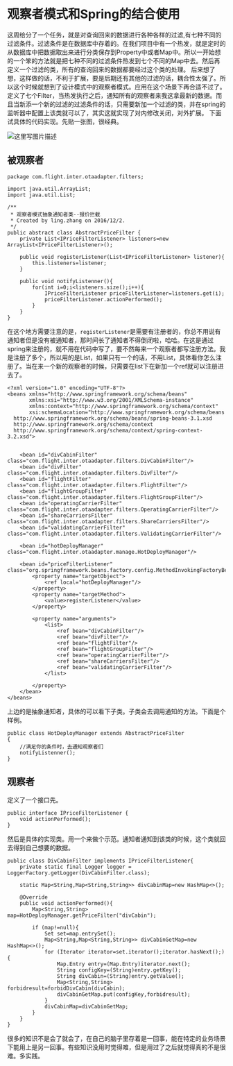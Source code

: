 ﻿# 观察者模式和Spring的结合使用

这周给分了一个任务，就是对查询回来的数据进行各种各样的过滤,有七种不同的过滤条件。过滤条件是在数据库中存着的。在我们项目中有一个热发，就是定时的从数据库中把数据取出来进行分类保存到Property中或者Map中。所以一开始想的一个笨的方法就是把七种不同的过滤条件热发到七个不同的Map中去。然后再定义一个过滤的类，所有的查询回来的数据都要经过这个类的处理。
后来想了想，这样做的话，不利于扩展，要是后期还有其他的过滤的话，耦合性太强了。所以这个时候就想到了设计模式中的观察者模式。应用在这个场景下再合适不过了。定义了七个Filter，当热发执行之后，通知所有的观察者来我这拿最新的数据。而且当新添一个新的过滤的过滤条件的话，只需要新加一个过滤的类，并在spring的监听器中配置上该类就可以了，其实这就实现了对内修改关闭，对外扩展。 下面试具体的代码实现。先贴一张图，很经典。

![这里写图片描述](http://pj9b1v2hm.bkt.clouddn.com/observise.png)

## 被观察者


```
package com.flight.inter.otaadapter.filters;

import java.util.ArrayList;
import java.util.List;

/**
 * 观察者模式抽象通知者类--报价拦截
 * Created by ling.zhang on 2016/12/2.
 */
public abstract class AbstractPriceFilter {
    private List<IPriceFilterListener> listeners=new ArrayList<IPriceFilterListener>();

    public void registerListener(List<IPriceFilterListener> listener){
        this.listeners=listener;
    }

    public void notifyListenner(){
        for(int i=0;i<listeners.size();i++){
            IPriceFilterListener priceFilterListener=listeners.get(i);
            priceFilterListener.actionPerformed();
        }
    }
}
```
在这个地方需要注意的是，`registerListener`是需要有注册者的，你总不用说有通知者但是没有被通知者，那时间长了通知者不得倒闭啦，哈哈。在这是通过spring来注册的，就不用在代码中写了，要不然每来一个观察者都写注册方法。我是注册了多个，所以用的是List，如果只有一个的话，不用List，具体看你怎么注册了。当在来一个新的观察者的时候，只需要在list下在新加一个ref就可以注册进去了。

```
<?xml version="1.0" encoding="UTF-8"?>
<beans xmlns="http://www.springframework.org/schema/beans"
       xmlns:xsi="http://www.w3.org/2001/XMLSchema-instance"
       xmlns:context="http://www.springframework.org/schema/context"
       xsi:schemaLocation="http://www.springframework.org/schema/beans
  http://www.springframework.org/schema/beans/spring-beans-3.1.xsd
  http://www.springframework.org/schema/context
  http://www.springframework.org/schema/context/spring-context-3.2.xsd">


    <bean id="divCabinFilter" class="com.flight.inter.otaadapter.filters.DivCabinFilter"/>
    <bean id="divFilter" class="com.flight.inter.otaadapter.filters.DivFilter"/>
    <bean id="flightFilter" class="com.flight.inter.otaadapter.filters.FlightFilter"/>
    <bean id="flightGroupFilter" class="com.flight.inter.otaadapter.filters.FlightGroupFilter"/>
    <bean id="operatingCarrierFilter" class="com.flight.inter.otaadapter.filters.OperatingCarrierFilter"/>
    <bean id="shareCarriersFilter" class="com.flight.inter.otaadapter.filters.ShareCarriersFilter"/>
    <bean id="validatingCarrierFilter" class="com.flight.inter.otaadapter.filters.ValidatingCarrierFilter"/>

    <bean id="hotDeployManager" class="com.flight.inter.otaadapter.manage.HotDeployManager"/>

    <bean id="priceFilterListener" class="org.springframework.beans.factory.config.MethodInvokingFactoryBean">
        <property name="targetObject">
            <ref local="hotDeployManager"/>
        </property>
        <property name="targetMethod">
            <value>registerListener</value>
        </property>

        <property name="arguments">
            <list>
                <ref bean="divCabinFilter"/>
                <ref bean="divFilter"/>
                <ref bean="flightFilter"/>
                <ref bean="flightGroupFilter"/>
                <ref bean="operatingCarrierFilter"/>
                <ref bean="shareCarriersFilter"/>
                <ref bean="validatingCarrierFilter"/>
            </list>

        </property>
    </bean>
</beans>
```


上边的是抽象通知者，具体的可以看下子类。子类会去调用通知的方法。下面是个样例。

```
public class HotDeployManager extends AbstractPriceFilter
{
    //满足你的条件时，去通知观察者们
	notifyListenner();
}
```

## 观察者 

定义了一个接口先。

```
public interface IPriceFilterListener {
    void actionPerformed();
}
```

然后是具体的实现类。用一个来做个示范。通知者通知到该类的时候，这个类就回去得到自己想要的数据。

```
public class DivCabinFilter implements IPriceFilterListener{
    private static final Logger logger = LoggerFactory.getLogger(DivCabinFilter.class);

    static Map<String,Map<String,String>> divCabinMap=new HashMap<>();

    @Override
    public void actionPerformed(){
        Map<String,String> map=HotDeployManager.getPriceFilter("divCabin");

        if (map!=null){
            Set set=map.entrySet();
            Map<String,Map<String,String>> divCabinGetMap=new HashMap<>();
            for (Iterator iterator=set.iterator();iterator.hasNext();){
                Map.Entry entry=(Map.Entry)iterator.next();
                String configKey=(String)entry.getKey();
                String divCabin=(String)entry.getValue();
                Map<String,String> forbidresult=forbidDivCabin(divCabin);
                divCabinGetMap.put(configKey,forbidresult);
            }
            divCabinMap=divCabinGetMap;
        }
    }
}
```

很多的知识不是会了就会了，在自己的脑子里存着是一回事，能在特定的业务场景下能用上是另一回事。有些知识没用时觉得难，但是用过了之后就觉得真的不是很难。多实践。







